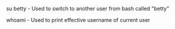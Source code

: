 su betty - Used to switch to another user from bash called "betty"

whoami - Used to print effective username of current user

